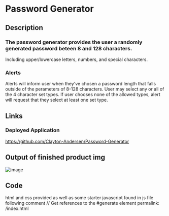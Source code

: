 # Password Generator
## Description
### The password generator provides the user a randomly generated password beteen 8 and 128 characters.
Including upper/lowercase letters, numbers, and special characters.
### Alerts
Alerts will inform user when they've chosen a password length that falls outside of the perameters of 8-128 characters. 
User may select any or all of the 4 character set types.
If user chooses none of the allowed types, alert will request that they select at least one set type.
## Links
### Deployed Application 
https://github.com/Clayton-Andersen/Password-Generator
## Output of finished product img
![image](https://user-images.githubusercontent.com/82545902/118430365-cad9a200-b688-11eb-9114-83221e5a1522.png)
## Code
html and css provided as well as some starter javascript found in js file following comment // Get references to the #generate element
permalink: /index.html
